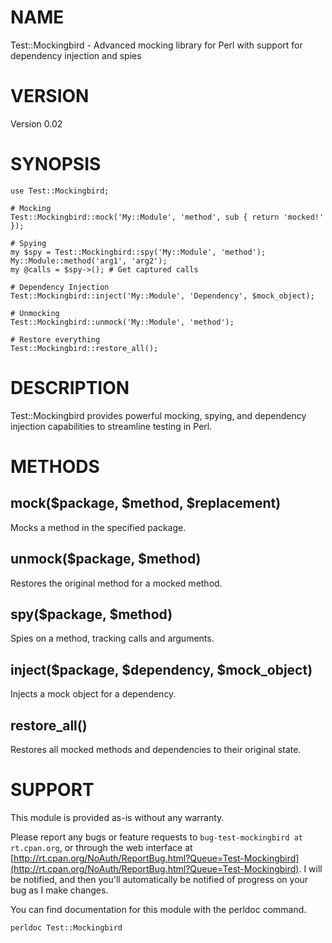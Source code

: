 # NAME

Test::Mockingbird - Advanced mocking library for Perl with support for dependency injection and spies

# VERSION

Version 0.02

# SYNOPSIS

    use Test::Mockingbird;

    # Mocking
    Test::Mockingbird::mock('My::Module', 'method', sub { return 'mocked!' });

    # Spying
    my $spy = Test::Mockingbird::spy('My::Module', 'method');
    My::Module::method('arg1', 'arg2');
    my @calls = $spy->(); # Get captured calls

    # Dependency Injection
    Test::Mockingbird::inject('My::Module', 'Dependency', $mock_object);

    # Unmocking
    Test::Mockingbird::unmock('My::Module', 'method');

    # Restore everything
    Test::Mockingbird::restore_all();

# DESCRIPTION

Test::Mockingbird provides powerful mocking, spying, and dependency injection capabilities to streamline testing in Perl.

# METHODS

## mock($package, $method, $replacement)

Mocks a method in the specified package.

## unmock($package, $method)

Restores the original method for a mocked method.

## spy($package, $method)

Spies on a method, tracking calls and arguments.

## inject($package, $dependency, $mock\_object)

Injects a mock object for a dependency.

## restore\_all()

Restores all mocked methods and dependencies to their original state.

# SUPPORT

This module is provided as-is without any warranty.

Please report any bugs or feature requests to `bug-test-mockingbird at rt.cpan.org`,
or through the web interface at
[http://rt.cpan.org/NoAuth/ReportBug.html?Queue=Test-Mockingbird](http://rt.cpan.org/NoAuth/ReportBug.html?Queue=Test-Mockingbird).
I will be notified, and then you'll
automatically be notified of progress on your bug as I make changes.

You can find documentation for this module with the perldoc command.

    perldoc Test::Mockingbird
